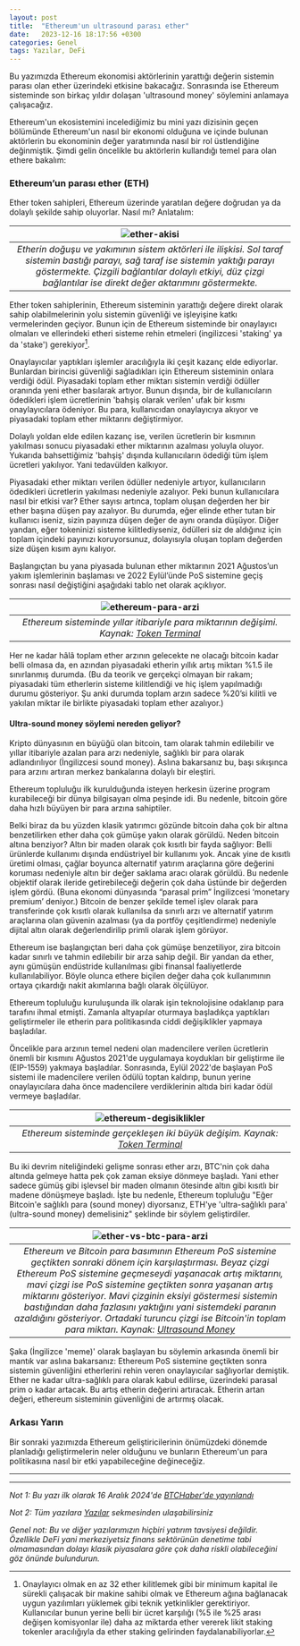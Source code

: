 ```yaml
---
layout: post
title:  "Ethereum'un ultrasound parası ether"
date:   2023-12-16 18:17:56 +0300
categories: Genel
tags: Yazılar, DeFi
---
```


Bu yazımızda Ethereum ekonomisi aktörlerinin yarattığı değerin sistemin parası olan ether üzerindeki etkisine bakacağız. Sonrasında ise Ethereum sisteminde son birkaç yıldır dolaşan 'ultrasound money' söylemini anlamaya çalışacağız. 

Ethereum'un ekosistemini incelediğimiz bu mini yazı dizisinin geçen bölümünde Ethereum'un nasıl bir ekonomi olduğuna ve içinde bulunan aktörlerin bu ekonominin değer yaratımında nasıl bir rol üstlendiğine değinmiştik. Şimdi gelin öncelikle bu aktörlerin kullandığı temel para olan ethere bakalım:  

### Ethereum’un parası ether (ETH)
Ether token sahipleri, Ethereum üzerinde yaratılan değere doğrudan ya da dolaylı şekilde sahip oluyorlar. Nasıl mı? Anlatalım: 

| ![ether-akisi](/assets/ether-akisi_v2.jpg)|
|:--:| 
|*Etherin doğuşu ve yakımının sistem aktörleri ile ilişkisi. Sol taraf sistemin bastığı parayı, sağ taraf ise sistemin yaktığı parayı göstermekte. Çizgili bağlantılar dolaylı etkiyi, düz çizgi bağlantılar ise direkt değer aktarımını göstermekte.*|

Ether token sahiplerinin, Ethereum sisteminin yarattığı değere direkt olarak sahip olabilmelerinin yolu sistemin güvenliği ve işleyişine katkı vermelerinden geçiyor. Bunun için de Ethereum sisteminde bir onaylayıcı olmaları ve ellerindeki etheri sisteme rehin etmeleri (ingilizcesi 'staking' ya da 'stake') gerekiyor[^1].

Onaylayıcılar yaptıkları işlemler aracılığıyla iki çeşit kazanç elde ediyorlar.  Bunlardan birincisi güvenliği sağladıkları için Ethereum sisteminin onlara verdiği ödül. Piyasadaki toplam ether miktarı sistemin verdiği ödüller oranında yeni ether basılarak artıyor.  Bunun dışında, bir de kullanıcıların ödedikleri işlem ücretlerinin 'bahşiş olarak verilen' ufak bir kısmı onaylayıcılara ödeniyor. Bu para, kullanıcıdan onaylayıcıya akıyor ve piyasadaki toplam ether miktarını değiştirmiyor. 

Dolaylı yoldan elde edilen kazanç ise, verilen ücretlerin bir kısmının yakılması sonucu piyasadaki ether miktarının azalması yoluyla oluyor.  Yukarıda bahsettiğimiz 'bahşiş' dışında kullanıcıların ödediği tüm işlem ücretleri yakılıyor. Yani tedavülden kalkıyor. 

Piyasadaki ether miktarı verilen ödüller nedeniyle artıyor, kullanıcıların ödedikleri ücretlerin yakılması nedeniyle azalıyor. Peki bunun kullanıcılara nasıl bir etkisi var? Ether sayısı artınca, toplam oluşan değerden her bir ether başına düşen pay azalıyor. Bu durumda, eğer elinde ether tutan bir kullanıcı iseniz, sizin payınıza düşen değer de aynı oranda düşüyor. Diğer yandan, eğer tokeninizi sisteme kilitlediyseniz, ödülleri siz de aldığınız için toplam içindeki payınızı koruyorsunuz, dolayısıyla oluşan toplam değerden size düşen kısım aynı kalıyor.

Başlangıçtan bu yana piyasada bulunan ether miktarının 2021 Ağustos’un yakım işlemlerinin başlaması ve 2022 Eylül’ünde PoS sistemine geçiş sonrası nasıl değiştiğini aşağıdaki tablo net olarak açıklıyor.

| ![ethereum-para-arzi](/assets/ethereum-para-arzi.jpg)|
|:--:| 
|*Ethereum sisteminde yıllar itibariyle para miktarının değişimi. Kaynak: [Token Terminal](https://tokenterminal.com/resources/crypto-research/ethereum-investment-framework#the-business-model)*|

Her ne kadar hâlâ toplam ether arzının gelecekte ne olacağı bitcoin kadar belli olmasa da, en azından piyasadaki etherin yıllık artış miktarı %1.5 ile sınırlanmış durumda. (Bu da teorik ve gerçekçi olmayan bir rakam; piyasadaki tüm etherlerin sisteme kilitlendiği ve hiç işlem yapılmadığı durumu gösteriyor. Şu anki durumda toplam arzın sadece %20’si kilitli ve yakılan miktar ile birlikte piyasadaki toplam ether azalıyor.) 

#### Ultra-sound money söylemi nereden geliyor?
Kripto dünyasının en büyüğü olan bitcoin, tam olarak tahmin edilebilir ve yıllar itibariyle azalan para arzı nedeniyle, sağlıklı bir para olarak adlandırılıyor (İngilizcesi sound money). Aslına bakarsanız bu, başı sıkışınca para arzını artıran merkez bankalarına dolaylı bir eleştiri. 

Ethereum topluluğu ilk kurulduğunda isteyen herkesin üzerine program kurabileceği bir dünya bilgisayarı olma peşinde idi. Bu nedenle, bitcoin göre daha hızlı büyüyen bir para arzına sahiptiler. 

Belki biraz da bu yüzden klasik yatırımcı gözünde bitcoin daha çok bir altına benzetilirken ether daha çok gümüşe yakın olarak görüldü. Neden bitcoin altına benziyor? Altın bir maden olarak çok kısıtlı bir fayda sağlıyor: Belli ürünlerde kullanımı dışında endüstriyel bir kullanımı yok. Ancak yine de kısıtlı üretimi olması, çağlar boyunca alternatif yatırım araçlarına göre değerini koruması nedeniyle altın bir değer saklama aracı olarak görüldü. Bu nedenle objektif olarak ileride getirebileceği değerin çok daha üstünde bir değerden işlem gördü. (Buna ekonomi dünyasında “parasal prim” İngilizcesi ‘monetary premium’ deniyor.) Bitcoin de benzer şekilde temel işlev olarak para transferinde çok kısıtlı olarak kullanılsa da sınırlı arzı ve alternatif yatırım araçlarına olan güvenin azalması (ya da portföy çeşitlendirme) nedeniyle dijital altın olarak değerlendirilip primli olarak işlem görüyor. 

Ethereum ise başlangıçtan beri daha çok gümüşe benzetiliyor, zira bitcoin kadar sınırlı ve tahmin edilebilir bir arza sahip değil. Bir yandan da ether, aynı gümüşün endüstride kullanılması gibi finansal faaliyetlerde kullanılabiliyor. Böyle olunca ethere biçilen değer daha çok kullanımının ortaya çıkardığı nakit akımlarına bağlı olarak ölçülüyor.  

Ethereum topluluğu kuruluşunda ilk olarak işin teknolojisine odaklanıp para tarafını ihmal etmişti. Zamanla altyapılar oturmaya başladıkça yaptıkları geliştirmeler ile etherin para politikasında ciddi değişiklikler yapmaya başladılar. 

Öncelikle para arzının temel nedeni olan madencilere verilen ücretlerin önemli bir kısmını Ağustos 2021'de uygulamaya koydukları bir geliştirme ile (EIP-1559) yakmaya başladılar. Sonrasında, Eylül 2022'de başlayan PoS sistemi ile madencilere verilen ödülü toptan kaldırıp, bunun yerine onaylayıcılara daha önce madencilere verdiklerinin altıda biri kadar ödül vermeye başladılar. 

| ![ethereum-degisiklikler](/assets/ethereum-degisiklikler.jpg)|
|:--:| 
|*Ethereum sisteminde gerçekleşen iki büyük değişim. Kaynak: [Token Terminal](https://tokenterminal.com/resources/crypto-research/ethereum-investment-framework#the-business-model)*|

Bu iki devrim niteliğindeki gelişme sonrası ether arzı, BTC'nin çok daha altında gelmeye hatta pek çok zaman eksiye dönmeye başladı. Yani ether sadece gümüş gibi işlevsel bir maden olmanın ötesinde altın gibi kısıtlı bir madene dönüşmeye başladı. İşte bu nedenle, Ethereum topluluğu "Eğer Bitcoin'e sağlıklı para (sound money) diyorsanız, ETH'ye 'ultra-sağlıklı para' (ultra-sound money) demelisiniz" şeklinde bir söylem geliştirdiler. 

| ![ether-vs-btc-para-arzi](/assets/ether-vs-btc-para-arzi_v2.jpg)|
|:--:| 
|*Ethereum ve Bitcoin para basımının Ethereum PoS sistemine geçtikten sonraki dönem için karşılaştırması. Beyaz çizgi Ethereum PoS sistemine geçmeseydi yaşanacak artış miktarını, mavi çizgi ise PoS sistemine geçtikten sonra yaşanan artış miktarını gösteriyor. Mavi çizginin eksiyi göstermesi sistemin bastığından daha fazlasını yaktığını yani sistemdeki paranın azaldığını gösteriyor. Ortadaki turuncu çizgi ise Bitcoin'in toplam para miktarı. Kaynak: [Ultrasound Money](https://ultrasound.money)*|

Şaka (İngilizce 'meme)' olarak başlayan bu söylemin arkasında önemli bir mantık var aslına bakarsanız: Ethereum PoS sistemine geçtikten sonra sistemin güvenliğini etherlerini rehin veren onaylayıcılar sağlıyorlar demiştik. Ether ne kadar ultra-sağlıklı para olarak kabul edilirse, üzerindeki parasal prim o kadar artacak. Bu artış etherin değerini artıracak. Etherin artan değeri, ethereum sisteminin güvenliğini de artırmış olacak. 

### Arkası Yarın 

Bir sonraki yazımızda Ethereum geliştiricilerinin önümüzdeki dönemde planladığı geliştirmelerin neler olduğunu ve bunların Ethereum'un para politikasına nasıl bir etki yapabileceğine değineceğiz. 

---
[^1]: Onaylayıcı olmak en az 32 ether kilitlemek gibi bir minimum kapital ile sürekli çalışacak bir makine sahibi olmak ve Ethereum ağına bağlanacak uygun yazılımları yüklemek gibi teknik yetkinlikler gerektiriyor. Kullanıcılar bunun yerine belli bir ücret karşılığı (%5 ile %25 arası değişen komisyonlar ile) daha az miktarda ether vererek likit staking tokenler aracılığıyla da ether staking gelirinden faydalanabiliyorlar. 

---

*Not 1: Bu yazı ilk olarak 16 Aralık 2024'de [BTCHaber'de yayınlandı](https://www.btchaber.com/ethereumun-ultra-sound-parasi-ether/)*

*Not 2: Tüm yazılara [Yazılar](/articles/) sekmesinden ulaşabilirsiniz*

*Genel not: Bu ve diğer yazılarımızın hiçbiri yatırım tavsiyesi değildir. Özellikle DeFi yani merkeziyetsiz finans sektörünün denetime tabi olmamasından dolayı klasik piyasalara göre çok daha riskli olabileceğini göz önünde bulundurun.*


[^1]: Uygulamaların Ethereum'a ücret ödediği yerler var tabii ama bunlar işlemlerin yanında daha küçük boyutta. Örneğin, uygulamanın yazıldığı akıllı kontratın Ethereum sistemine işlenmesi ya da uygulama tarafından kullanıcılara gönderilen her tür varlık Iörneğin airdroplar) gibi.

[^2]: Ethereum'un para artışını merkez bankasının para basarak emisyonu artırması ya da bir şirketin hisse çıkarması şeklinde düşünebiliriz. Aynı şekilde ether yakılmasını merkez bankasının piyasadan para çekmesi ya da bir şirketin hisselerini satın alması (İngilizcede buy-back) şeklinde değerlendirebiliriz. 


